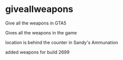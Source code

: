 # giveallweapons
Give all the weapons in GTA5


Gives all the weapons in the game 

location is behind the counter in Sandy's Ammunation


added weapons for build 2699

